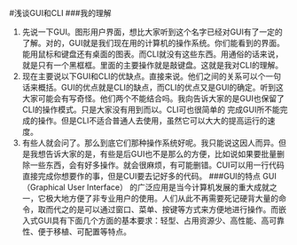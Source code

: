 #浅谈GUI和CLI
###我的理解
1.  先说一下GUI。图形用户界面，想比大家听到这个名字已经对GUI有了一定的了解。对的，GUI就是我们现在用的计算机的操作系统。你们能看到的界面。能用鼠标和键盘还有桌面的图表。而CLI就没有这些东西。用通俗的话来说，就是只有一个黑框框。里面的主要操作就是敲键盘。这就是我对CLI的理解。
2. 现在主要说以下GUI和CLI的优缺点。直接来说。他们之间的关系可以个一句话来概括。GUI的优点就是CLI的缺点，而CLI的优点又是GUI的确定。听到这大家可能会有写奇怪。他们两个不能结合吗。我向告诉大家的是GUI也保留了CLI的操作模式。只是大家没有用到而以。CLI可也很简单的 完成GUI所不能完成的操作。但是CLI不适合普通人去使用，虽然它可以大大的提高运行的速度。
3. 有些人就会问了。那么到底它们那种操作系统好呢。我只能说这因人而异。但是我想告诉大家的是，有些是后GUI也不是那么的方便，比如说如果要批量删除一些东西，会有好多操作。就会很麻烦，有可能删错。CUI可以用一行代码直接完成你想要作的事，但是CUI要去记好多的代码。
###GUI的特点
GUI（Graphical User Interface）   的广泛应用是当今计算机发展的重大成就之一，它极大地方便了非专业用户的使用。人们从此不再需要死记硬背大量的命令，取而代之的是可以通过窗口、菜单、按键等方式来方便地进行操作。而嵌入式GUI具有下面几个方面的基本要求：轻型、占用资源少、高性能、高可靠性、便于移植、可配置等特点。
